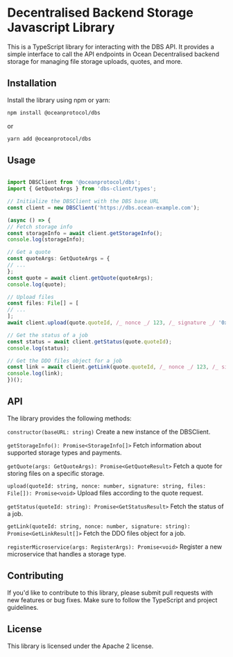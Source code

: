 # Decentralised Backend Storage Javascript Library

This is a TypeScript library for interacting with the DBS API. It provides a simple interface to call the API endpoints in Ocean Decentralised backend storage for managing file storage uploads, quotes, and more.

## Installation

Install the library using npm or yarn:

```bash
npm install @oceanprotocol/dbs
```

or

```bash
yarn add @oceanprotocol/dbs
```

## Usage

```typescript

import DBSClient from '@oceanprotocol/dbs';
import { GetQuoteArgs } from 'dbs-client/types';

// Initialize the DBSClient with the DBS base URL
const client = new DBSClient('https://dbs.ocean-example.com');

(async () => {
// Fetch storage info
const storageInfo = await client.getStorageInfo();
console.log(storageInfo);

// Get a quote
const quoteArgs: GetQuoteArgs = {
// ...
};
const quote = await client.getQuote(quoteArgs);
console.log(quote);

// Upload files
const files: File[] = [
// ...
];
await client.upload(quote.quoteId, /_ nonce _/ 123, /_ signature _/ '0xABC...', files);

// Get the status of a job
const status = await client.getStatus(quote.quoteId);
console.log(status);

// Get the DDO files object for a job
const link = await client.getLink(quote.quoteId, /_ nonce _/ 123, /_ signature _/ '0xABC...');
console.log(link);
})();
```

## API

The library provides the following methods:

`constructor(baseURL: string)`
Create a new instance of the DBSClient.

`getStorageInfo(): Promise<StorageInfo[]>`
Fetch information about supported storage types and payments.

`getQuote(args: GetQuoteArgs): Promise<GetQuoteResult>`
Fetch a quote for storing files on a specific storage.

`upload(quoteId: string, nonce: number, signature: string, files: File[]): Promise<void>`
Upload files according to the quote request.

`getStatus(quoteId: string): Promise<GetStatusResult>`
Fetch the status of a job.

`getLink(quoteId: string, nonce: number, signature: string): Promise<GetLinkResult[]>`
Fetch the DDO files object for a job.

`registerMicroservice(args: RegisterArgs): Promise<void>`
Register a new microservice that handles a storage type.

## Contributing

If you'd like to contribute to this library, please submit pull requests with new features or bug fixes. Make sure to follow the TypeScript and project guidelines.

## License

This library is licensed under the Apache 2 license.
